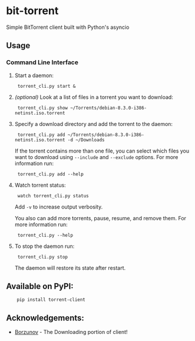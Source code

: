 bit-torrent
===========

Simple BitTorrent client built with Python's asyncio

Usage
-----

### Command Line Interface

1. Start a daemon:

        torrent_cli.py start &

2. *(optional)* Look at a list of files in a torrent you want to download:

        torrent_cli.py show ~/Torrents/debian-8.3.0-i386-netinst.iso.torrent

3. Specify a download directory and add the torrent to the daemon:

        torrent_cli.py add ~/Torrents/debian-8.3.0-i386-netinst.iso.torrent -d ~/Downloads

    If the torrent contains more than one file, you can select which files you want to download
    using `--include` and `--exclude` options. For more information run:

        torrent_cli.py add --help

4. Watch torrent status:

        watch torrent_cli.py status

    Add `-v` to increase output verbosity.

    You also can add more torrents, pause, resume, and remove them. For more information run:

        torrent_cli.py --help

5. To stop the daemon run:

        torrent_cli.py stop

    The daemon will restore its state after restart.

Available on PyPI: 
------------------

        pip install torrent-client


Acknowledgements: 
-----------------

* [Borzunov](https://github.com/borzunov/bit-torrent) - The Downloading portion of client! 

